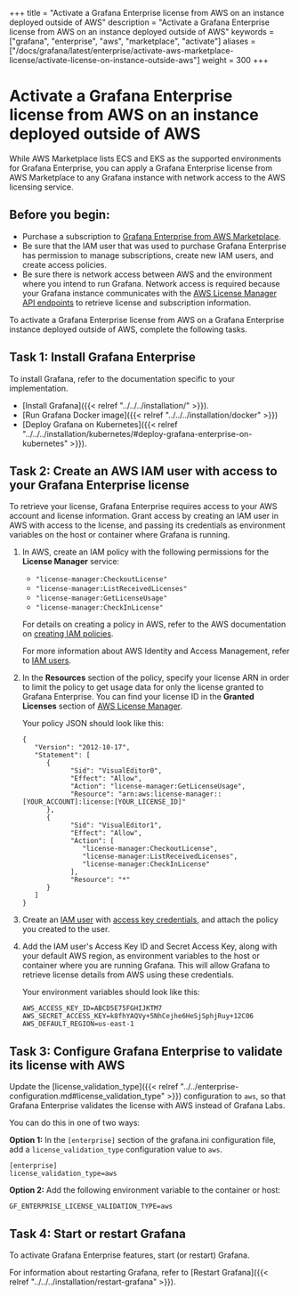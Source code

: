 +++
title = "Activate a Grafana Enterprise license from AWS on an instance deployed outside of AWS"
description = "Activate a Grafana Enterprise license from AWS on an instance deployed outside of AWS"
keywords = ["grafana", "enterprise", "aws", "marketplace", "activate"]
aliases = ["/docs/grafana/latest/enterprise/activate-aws-marketplace-license/activate-license-on-instance-outside-aws"]
weight = 300
+++

# Activate a Grafana Enterprise license from AWS on an instance deployed outside of AWS

While AWS Marketplace lists ECS and EKS as the supported environments for Grafana Enterprise, you can apply a Grafana Enterprise license from AWS Marketplace to any Grafana instance with network access to the AWS licensing service.

## Before you begin:

- Purchase a subscription to [Grafana Enterprise from AWS Marketplace](https://aws.amazon.com/marketplace/pp/prodview-dlncd4kzt5kx6).
- Be sure that the IAM user that was used to purchase Grafana Enterprise has permission to manage subscriptions, create new IAM users, and create access policies.
- Be sure there is network access between AWS and the environment where you intend to run Grafana. Network access is required because your Grafana instance communicates with the [AWS License Manager API endpoints](https://docs.aws.amazon.com/general/latest/gr/licensemanager.html) to retrieve license and subscription information.

To activate a Grafana Enterprise license from AWS on a Grafana Enterprise instance deployed outside of AWS, complete the following tasks.

## Task 1: Install Grafana Enterprise

To install Grafana, refer to the documentation specific to your implementation.

- [Install Grafana]({{< relref "../../../installation/" >}}).
- [Run Grafana Docker image]({{< relref "../../../installation/docker" >}})
- [Deploy Grafana on Kubernetes]({{< relref "../../../installation/kubernetes/#deploy-grafana-enterprise-on-kubernetes" >}}).

## Task 2: Create an AWS IAM user with access to your Grafana Enterprise license

To retrieve your license, Grafana Enterprise requires access to your AWS account and license information. Grant access by creating an IAM user in AWS with access to the license, and passing its credentials as environment variables on the host or container where Grafana is running.

1. In AWS, create an IAM policy with the following permissions for the **License Manager** service:

   - `"license-manager:CheckoutLicense"`
   - `"license-manager:ListReceivedLicenses"`
   - `"license-manager:GetLicenseUsage"`
   - `"license-manager:CheckInLicense"`

   For details on creating a policy in AWS, refer to the AWS documentation on [creating IAM policies](https://docs.aws.amazon.com/IAM/latest/UserGuide/access_policies_create.html).

   For more information about AWS Identity and Access Management, refer to [IAM users](​​https://docs.aws.amazon.com/IAM/latest/UserGuide/id_users.html).

2. In the **Resources** section of the policy, specify your license ARN in order to limit the policy to get usage data for only the license granted to Grafana Enterprise. You can find your license ID in the **Granted Licenses** section of [AWS License Manager](https://console.aws.amazon.com/license-manager/home).  
   
   Your policy JSON should look like this:

   ```
   {
      "Version": "2012-10-17",
      "Statement": [
         {
               "Sid": "VisualEditor0",
               "Effect": "Allow",
               "Action": "license-manager:GetLicenseUsage",
               "Resource": "arn:aws:license-manager::[YOUR_ACCOUNT]:license:[YOUR_LICENSE_ID]"
         },
         {
               "Sid": "VisualEditor1",
               "Effect": "Allow",
               "Action": [
                  "license-manager:CheckoutLicense",
                  "license-manager:ListReceivedLicenses",
                  "license-manager:CheckInLicense"
               ],
               "Resource": "*"
         }
      ]
   }
   ```

3. Create an [IAM user](https://docs.aws.amazon.com/IAM/latest/UserGuide/id_users.html) with [access key credentials](https://docs.aws.amazon.com/IAM/latest/UserGuide/id_credentials_access-keys.html), and attach the policy you created to the user.

4. Add the IAM user's Access Key ID and Secret Access Key, along with your default AWS region, as environment variables to the host or container where you are running Grafana. This will allow Grafana to retrieve license details from AWS using these credentials.

   Your environment variables should look like this:

   ```
   AWS_ACCESS_KEY_ID=ABCD5E75FGHIJKTM7
   AWS_SECRET_ACCESS_KEY=k8fhYAQVy+5NhCejhe6HeSjSphjRuy+12C06
   AWS_DEFAULT_REGION=us-east-1
   ```

## Task 3: Configure Grafana Enterprise to validate its license with AWS

Update the [license_validation_type]({{< relref "../../enterprise-configuration.md#license_validation_type" >}}) configuration to `aws`, so that Grafana Enterprise validates the license with AWS instead of Grafana Labs. 
   
You can do this in one of two ways:

**Option 1:** In the `[enterprise]` section of the grafana.ini configuration file, add a `license_validation_type` configuration value to `aws`.

```
[enterprise]
license_validation_type=aws
```

**Option 2:** Add the following environment variable to the container or host:

```
GF_ENTERPRISE_LICENSE_VALIDATION_TYPE=aws
```

## Task 4: Start or restart Grafana

To activate Grafana Enterprise features, start (or restart) Grafana.

For information about restarting Grafana, refer to [Restart Grafana]({{< relref "../../../installation/restart-grafana" >}}).
